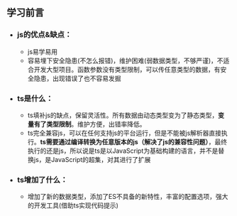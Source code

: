 ## 学习前言

- ### js的优点&缺点：

  - js易学易用
  - 容易埋下安全隐患(不怎么报错)，维护困难(弱数据类型，不够严谨)，不适合开发大型项目。函数参数没有类型限制，可以传任意类型的数据，有安全隐患，出现错误了也不容易发掘

- ### ts是什么：

  - ts填补js的缺点，保留灵活性。所有数据由动态类型变为了静态类型，**变量有了类型限制**。维护方便，出错率降低。
  - ts完全兼容js，可以在任何支持js的平台运行，但是不能被js解析器直接执行。**ts需要通过编译转换为任意版本的js（解决了js的兼容性问题）**，最终执行的还是js，所以说是ts是以JavaScript为基础构建的语言，并不是替换js，是JavaScript的超集，对其进行了扩展

- ### ts增加了什么：

  - 增加了新的数据类型，添加了ES不具备的新特性，丰富的配置选项，强大的开发工具(借助ts实现代码提示)
